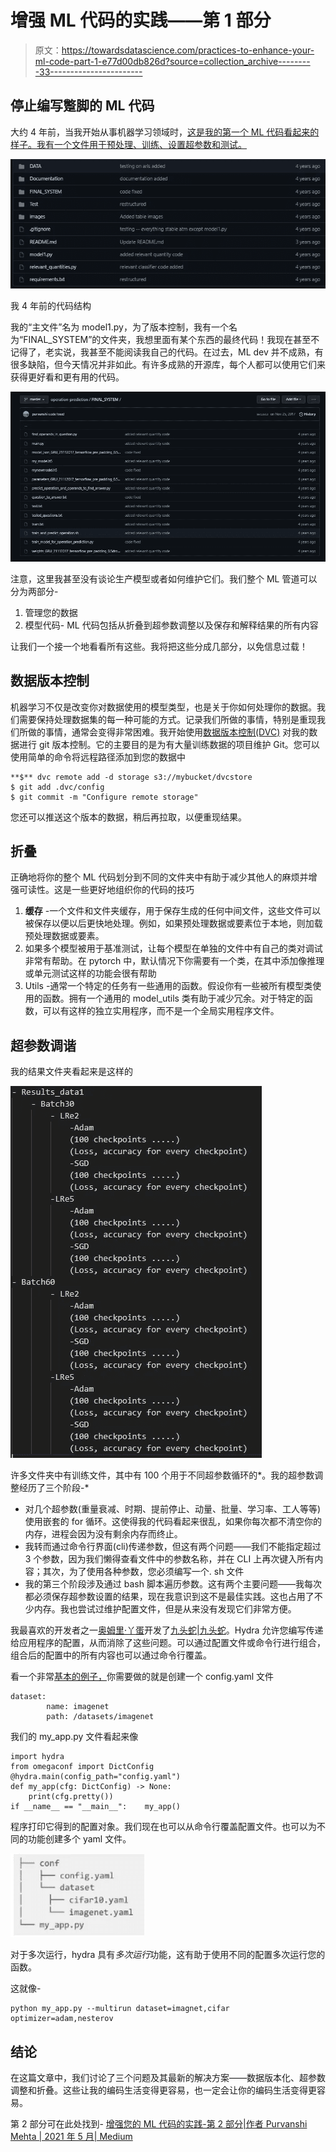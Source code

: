 # 增强 ML 代码的实践——第 1 部分

> 原文：<https://towardsdatascience.com/practices-to-enhance-your-ml-code-part-1-e77d00db826d?source=collection_archive---------33----------------------->

## 停止编写蹩脚的 ML 代码

大约 4 年前，当我开始从事机器学习领域时，[这是我的第一个 ML 代码看起来的样子。我有一个文件用于预处理、训练、设置超参数和测试。](https://github.com/purvanshi/operation-prediction/blob/master/model1.py)

![](img/961aa23e7f938b384ab4d869026565ff.png)

我 4 年前的代码结构

我的“主文件”名为 model1.py，为了版本控制，我有一个名为“FINAL_SYSTEM”的文件夹，我想里面有某个东西的最终代码！我现在甚至不记得了，老实说，我甚至不能阅读我自己的代码。在过去，ML dev 并不成熟，有很多缺陷，但今天情况并非如此。有许多成熟的开源库，每个人都可以使用它们来获得更好看和更有用的代码。

![](img/c2ae35cc324179b57509f406a4d2501f.png)

注意，这里我甚至没有谈论生产模型或者如何维护它们。我们整个 ML 管道可以分为两部分-

1.  管理您的数据
2.  模型代码- ML 代码包括从折叠到超参数调整以及保存和解释结果的所有内容

让我们一个接一个地看看所有这些。我将把这些分成几部分，以免信息过载！

## 数据版本控制

机器学习不仅是改变你对数据使用的模型类型，也是关于你如何处理你的数据。我们需要保持处理数据集的每一种可能的方式。记录我们所做的事情，特别是重现我们所做的事情，通常会变得非常困难。我开始使用[数据版本控制(DVC)](https://dvc.org/) 对我的数据进行 git 版本控制。它的主要目的是为有大量训练数据的项目维护 Git。您可以使用简单的命令将远程路径添加到您的数据中

```
**$** dvc remote add -d storage s3://mybucket/dvcstore
$ git add .dvc/config
$ git commit -m "Configure remote storage"
```

您还可以推送这个版本的数据，稍后再拉取，以便重现结果。

## 折叠

正确地将你的整个 ML 代码划分到不同的文件夹中有助于减少其他人的麻烦并增强可读性。这是一些更好地组织你的代码的技巧

1.  **缓存** -一个文件和文件夹缓存，用于保存生成的任何中间文件，这些文件可以被保存以便以后更快地处理。例如，如果预处理数据或要素位于本地，则加载预处理数据或要素。
2.  如果多个模型被用于基准测试，让每个模型在单独的文件中有自己的类对调试非常有帮助。在 pytorch 中，默认情况下你需要有一个类，在其中添加像推理或单元测试这样的功能会很有帮助
3.  Utils -通常一个特定的任务有一些通用的函数。假设你有一些被所有模型类使用的函数。拥有一个通用的 model_utils 类有助于减少冗余。对于特定的函数，可以有这样的独立实用程序，而不是一个全局实用程序文件。

## 超参数调谐

我的结果文件夹看起来是这样的

![](img/cac3e8abf0d5c4a9087e52a7cf484774.png)

许多文件夹中有训练文件，其中有 100 个用于不同超参数循环的*。我的超参数调整经历了三个阶段-*

*   对几个超参数(重量衰减、时期、提前停止、动量、批量、学习率、工人等等)使用嵌套的 for 循环。这使得我的代码看起来很乱，如果你每次都不清空你的内存，进程会因为没有剩余内存而终止。
*   我转而通过命令行界面(cli)传递参数，但这有两个问题——我们不能指定超过 3 个参数，因为我们懒得查看文件中的参数名称，并在 CLI 上再次键入所有内容；其次，为了使用各种参数，您必须编写一个. sh 文件
*   我的第三个阶段涉及通过 bash 脚本遍历参数。这有两个主要问题——我每次都必须保存超参数设置的结果，现在我意识到这不是最佳实践。这也占用了不少内存。我也尝试过维护配置文件，但是从来没有发现它们非常方便。

我最喜欢的开发者之一[奥姆里·丫蛋](https://github.com/omry)开发了[九头蛇|九头蛇](https://hydra.cc/)。Hydra 允许您编写传递给应用程序的配置，从而消除了这些问题。可以通过配置文件或命令行进行组合，组合后的配置中的所有内容也可以通过命令行覆盖。

看一个非常[基本的例子，](https://github.com/omry/hydra-article-code/tree/master/basic)你需要做的就是创建一个 config.yaml 文件

```
dataset:  
        name: imagenet  
        path: /datasets/imagenet
```

我们的 my_app.py 文件看起来像

```
import hydra
from omegaconf import DictConfig @hydra.main(config_path="config.yaml")
def my_app(cfg: DictConfig) -> None:
    print(cfg.pretty())  
if __name__ == "__main__":    my_app()
```

程序打印它得到的配置对象。我们现在也可以从命令行覆盖配置文件。也可以为不同的功能创建多个 yaml 文件。

![](img/1f1565bb3ba425afc5230a5b8d02faca.png)

对于多次运行，hydra 具有*多次运行*功能，这有助于使用不同的配置多次运行您的函数。

这就像-

```
python my_app.py --multirun dataset=imagnet,cifar optimizer=adam,nesterov
```

## 结论

在这篇文章中，我们讨论了三个问题及其最新的解决方案——数据版本化、超参数调整和折叠。这些让我的编码生活变得更容易，也一定会让你的编码生活变得更容易。

第 2 部分可在此处找到- [增强您的 ML 代码的实践-第 2 部分|作者 Purvanshi Mehta | 2021 年 5 月| Medium](https://purvanshimehta.medium.com/practices-to-enhance-your-ml-code-part-2-e3c5eda48e8a)